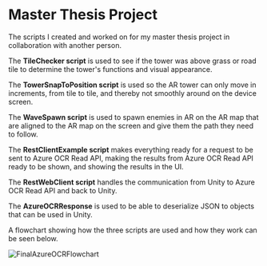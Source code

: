 # Master Thesis Project
The scripts I created and worked on for my master thesis project in collaboration with another person.

The **TileChecker script** is used to see if the tower was above grass or road tile to determine the tower's functions and visual appearance.

The **TowerSnapToPosition script** is used so the AR tower can only move in increments, from tile to tile, and thereby not smoothly around on the device screen.

The **WaveSpawn script** is used to spawn enemies in AR on the AR map that are aligned to the AR map on the screen and give them the path they need to follow.

The **RestClientExample script** makes everything ready for a request to be sent to Azure OCR Read API, making the results from Azure OCR Read API ready to be shown, and showing the results in the UI. 

The **RestWebClient script** handles the communication from Unity to Azure OCR Read API and back to Unity. 

The **AzureOCRResponse** is used to be able to deserialize JSON to objects that can be used in Unity. 

A flowchart showing how the three scripts are used and how they work can be seen below.

![FinalAzureOCRFlowchart](https://user-images.githubusercontent.com/32058431/180796693-85436077-9176-43d5-8e0f-bf7fc1b2684a.png)
